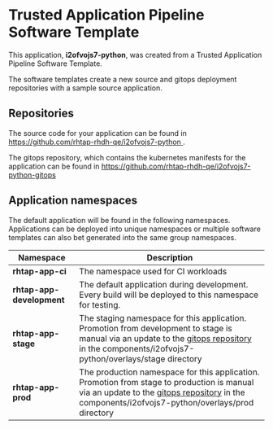 # Trusted Application Pipeline Software Template

This application, **i2ofvojs7-python**, was created from a Trusted Application Pipeline Software Template.

The software templates create a new source and gitops deployment repositories with a sample source application. 

## Repositories

The source code for your application can be found in [https://github.com/rhtap-rhdh-qe/i2ofvojs7-python ](https://github.com/rhtap-rhdh-qe/i2ofvojs7-python ).
 
The gitops repository, which contains the kubernetes manifests for the application can be found in 
[https://github.com/rhtap-rhdh-qe/i2ofvojs7-python-gitops ](https://github.com/rhtap-rhdh-qe/i2ofvojs7-python-gitops ) 

## Application namespaces 

The default application will be found in the following namespaces. Applications can be deployed into unique namespaces or multiple software templates can also bet generated into the same group namespaces.  

|  Namespace   |  Description   |  
| -------- | -------- |
| **rhtap-app-ci** | The namespace used for CI workloads |
| **rhtap-app-development** | The default application during development. Every build will be deployed to this namespace for testing. |
| **rhtap-app-stage** | The staging namespace for this application. Promotion from development to stage is manual via an update to the [gitops repository](https://github.com/rhtap-rhdh-qe/i2ofvojs7-python-gitops ) in the components/i2ofvojs7-python/overlays/stage directory |
| **rhtap-app-prod** | The production namespace for this application. Promotion from stage to production is manual via an update to the [gitops repository](https://github.com/rhtap-rhdh-qe/i2ofvojs7-python-gitops ) in the components/i2ofvojs7-python/overlays/prod directory |